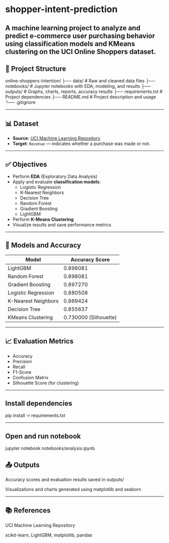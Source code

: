 # shopper-intent-prediction
A machine learning project to analyze and predict e-commerce user purchasing behavior using classification models and KMeans clustering on the UCI Online Shoppers dataset.
---

## 📂 Project Structure

online-shoppers-intention/
├── data/ # Raw and cleaned data files
├── notebooks/ # Jupyter notebooks with EDA, modeling, and results
├── outputs/ # Graphs, charts, reports, accuracy results
├── requirements.txt # Project dependencies
├── README.md # Project description and usage
└── .gitignore



---

## 📊 Dataset

- **Source**: [UCI Machine Learning Repository](https://archive.ics.uci.edu/ml/datasets/Online+Shoppers+Purchasing+Intention+Dataset)
- **Target**: `Revenue` — indicates whether a purchase was made or not.

---

## ✅ Objectives

- Perform **EDA** (Exploratory Data Analysis)
- Apply and evaluate **classification models**:
  - Logistic Regression
  - K-Nearest Neighbors
  - Decision Tree
  - Random Forest
  - Gradient Boosting
  - LightGBM
- Perform **K-Means Clustering**
- Visualize results and save performance metrics

---

## 🧠 Models and Accuracy

| Model                 | Accuracy Score |
|----------------------|----------------|
| LightGBM             | 0.898081       |
| Random Forest        | 0.898081       |
| Gradient Boosting    | 0.897270       |
| Logistic Regression  | 0.880508       |
| K-Nearest Neighbors  | 0.869424       |
| Decision Tree        | 0.855637       |
| KMeans Clustering    | 0.730000 (Silhouette) |

---

## 📈 Evaluation Metrics

- Accuracy
- Precision
- Recall
- F1-Score
- Confusion Matrix
- Silhouette Score (for clustering)

---
## Install dependencies
pip install -r requirements.txt

---
## Open and run notebook
jupyter notebook notebooks/analysis.ipynb

## 📤 Outputs
Accuracy scores and evaluation results saved in outputs/



Visualizations and charts generated using matplotlib and seaborn

---
## 📚 References
UCI Machine Learning Repository

scikit-learn, LightGBM, matplotlib, pandas




